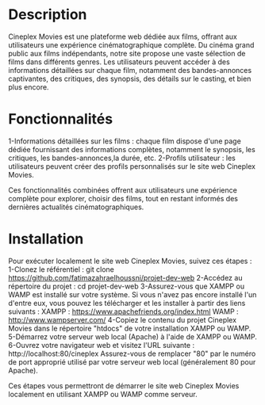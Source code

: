 # Description
Cineplex Movies est une plateforme web dédiée aux films, offrant aux utilisateurs une expérience cinématographique complète. Du cinéma grand public aux films indépendants, notre site propose une vaste sélection de films dans différents genres. Les utilisateurs peuvent accéder à des informations détaillées sur chaque film, notamment des bandes-annonces captivantes, des critiques, des synopsis, des détails sur le casting, et bien plus encore.
# Fonctionnalités

1-Informations détaillées sur les films : chaque film dispose d'une page dédiée fournissant des informations complètes, notamment le synopsis, les critiques, les bandes-annonces,la durée, etc.
2-Profils utilisateur : les utilisateurs peuvent créer des profils personnalisés sur le site web Cineplex Movies.

Ces fonctionnalités combinées offrent aux utilisateurs une expérience complète pour explorer, choisir des films, tout en restant informés des dernières actualités cinématographiques.
# Installation
Pour exécuter localement le site web Cineplex Movies, suivez ces étapes :
1-Clonez le référentiel : git clone https://github.com/fatimazahraelhoussni/projet-dev-web
2-Accédez au répertoire du projet : cd projet-dev-web
3-Assurez-vous que XAMPP ou WAMP est installé sur votre système. Si vous n'avez pas encore installé l'un d'entre eux, vous pouvez les télécharger et les installer à partir des liens suivants : XAMPP : https://www.apachefriends.org/index.html WAMP : http://www.wampserver.com/
4-Copiez le contenu du projet Cineplex Movies dans le répertoire "htdocs" de votre installation XAMPP ou WAMP.
5-Démarrez votre serveur web local (Apache) à l'aide de XAMPP ou WAMP.
6-Ouvrez votre navigateur web et visitez l'URL suivante : http://localhost:80/cineplex Assurez-vous de remplacer "80" par le numéro de port approprié utilisé par votre serveur web local (généralement 80 pour Apache).

Ces étapes vous permettront de démarrer le site web Cineplex Movies localement en utilisant XAMPP ou WAMP comme serveur.
